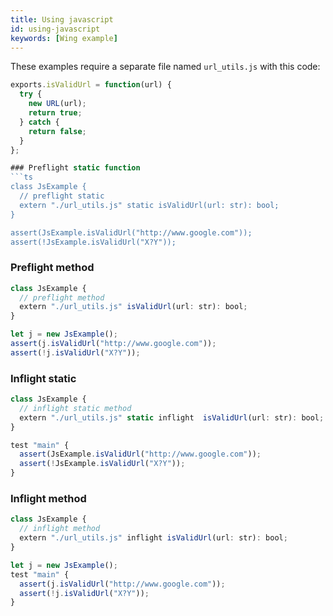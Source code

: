 ```yaml
---
title: Using javascript
id: using-javascript
keywords: [Wing example]
---
```


These examples require a separate file named `url_utils.js` with this code:

```js
exports.isValidUrl = function(url) {
  try {
    new URL(url);
    return true;
  } catch {
    return false;
  }
};

### Preflight static function
```ts 
class JsExample {  
  // preflight static 
  extern "./url_utils.js" static isValidUrl(url: str): bool;
}

assert(JsExample.isValidUrl("http://www.google.com"));
assert(!JsExample.isValidUrl("X?Y"));
```
### Preflight method
```ts 
class JsExample {  
  // preflight method
  extern "./url_utils.js" isValidUrl(url: str): bool;
}

let j = new JsExample();
assert(j.isValidUrl("http://www.google.com"));
assert(!j.isValidUrl("X?Y"));
```

### Inflight static
```ts
class JsExample {  
  // inflight static method
  extern "./url_utils.js" static inflight  isValidUrl(url: str): bool;
}

test "main" {
  assert(JsExample.isValidUrl("http://www.google.com"));
  assert(!JsExample.isValidUrl("X?Y"));
}
```
### Inflight method
```ts
class JsExample {  
  // inflight method
  extern "./url_utils.js" inflight isValidUrl(url: str): bool;
}

let j = new JsExample();
test "main" {
  assert(j.isValidUrl("http://www.google.com"));
  assert(!j.isValidUrl("X?Y"));
}
```
